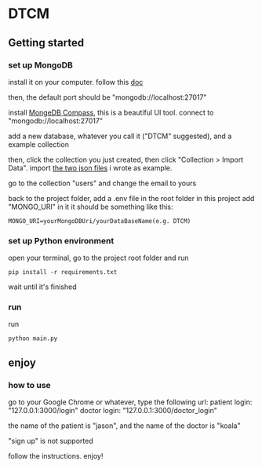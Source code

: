 # DTCM
## Getting started
### set up MongoDB
install it on your computer. follow this [doc](https://www.mongodb.com/docs/manual/tutorial/install-mongodb-on-windows/)

then, the default port should be "mongodb://localhost:27017"

install [MongeDB Compass](https://www.mongodb.com/products/tools/compass), this is a beautiful UI tool.
connect to "mongodb://localhost:27017"

add a new database, whatever you call it ("DTCM" suggested), and a example collection

then, click the collection you just created, then click "Collection > Import Data". import [the two json files](https://drive.google.com/drive/folders/1KvMet6hMvOzgV-peEV0Ec9-CzA_0BrT7) i wrote as example.

go to the collection "users" and change the email to yours

back to the project folder, add a .env file in the root folder in this project
add "MONGO_URI" in it
it should be something like this:
```
MONGO_URI=yourMongoDBUri/yourDataBaseName(e.g. DTCM)
```

### set up Python environment
open your terminal, go to the project root folder and run
```
pip install -r requirements.txt
```
wait until it's finished

### run
run
```
python main.py
```

## enjoy
### how to use
go to your Google Chrome or whatever, type the following url:
patient login: "127.0.0.1:3000/login"
doctor login: "127.0.0.1:3000/doctor_login"

the name of the patient is "jason", and the name of the doctor is "koala"

"sign up" is not supported

follow the instructions.
enjoy!

